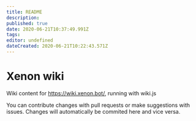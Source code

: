 ```yaml
---
title: README
description: 
published: true
date: 2020-06-21T10:37:49.991Z
tags: 
editor: undefined
dateCreated: 2020-06-21T10:22:43.571Z
---
```


# Xenon wiki
Wiki content for https://wiki.xenon.bot/, running with wiki.js

You can contribute changes with pull requests or make suggestions with issues. Changes will automatically be commited here and vice versa.
